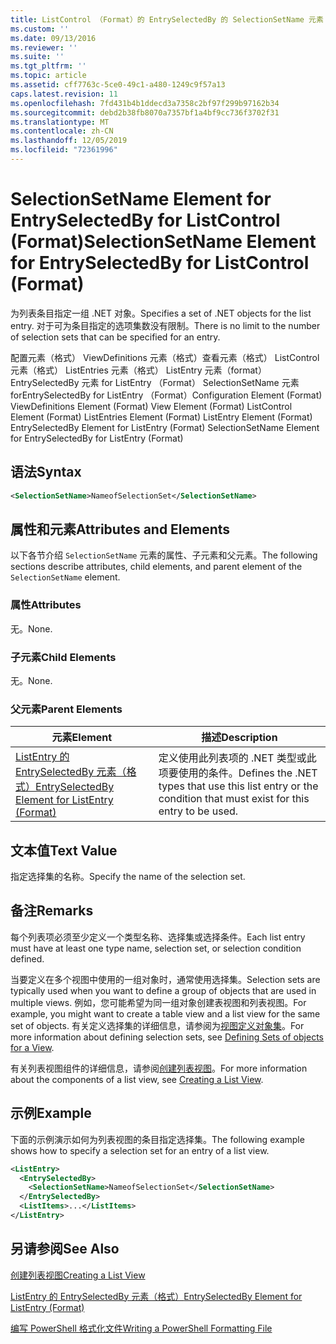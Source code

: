 ```yaml
---
title: ListControl （Format）的 EntrySelectedBy 的 SelectionSetName 元素 |Microsoft Docs
ms.custom: ''
ms.date: 09/13/2016
ms.reviewer: ''
ms.suite: ''
ms.tgt_pltfrm: ''
ms.topic: article
ms.assetid: cff7763c-5ce0-49c1-a480-1249c9f57a13
caps.latest.revision: 11
ms.openlocfilehash: 7fd431b4b1ddecd3a7358c2bf97f299b97162b34
ms.sourcegitcommit: debd2b38fb8070a7357bf1a4bf9cc736f3702f31
ms.translationtype: MT
ms.contentlocale: zh-CN
ms.lasthandoff: 12/05/2019
ms.locfileid: "72361996"
---
```

# <a name="selectionsetname-element-for-entryselectedby-for-listcontrol-format"></a><span data-ttu-id="77c49-102">SelectionSetName Element for EntrySelectedBy for ListControl (Format)</span><span class="sxs-lookup"><span data-stu-id="77c49-102">SelectionSetName Element for EntrySelectedBy for ListControl (Format)</span></span>

<span data-ttu-id="77c49-103">为列表条目指定一组 .NET 对象。</span><span class="sxs-lookup"><span data-stu-id="77c49-103">Specifies a set of .NET objects for the list entry.</span></span> <span data-ttu-id="77c49-104">对于可为条目指定的选项集数没有限制。</span><span class="sxs-lookup"><span data-stu-id="77c49-104">There is no limit to the number of selection sets that can be specified for an entry.</span></span>

<span data-ttu-id="77c49-105">配置元素（格式） ViewDefinitions 元素（格式）查看元素（格式） ListControl 元素（格式） ListEntries 元素（格式） ListEntry 元素（format） EntrySelectedBy 元素 for ListEntry （Format） SelectionSetName 元素 forEntrySelectedBy for ListEntry （Format）</span><span class="sxs-lookup"><span data-stu-id="77c49-105">Configuration Element (Format) ViewDefinitions Element (Format) View Element (Format) ListControl Element (Format) ListEntries Element (Format) ListEntry Element (Format) EntrySelectedBy Element for ListEntry (Format) SelectionSetName Element for EntrySelectedBy for ListEntry (Format)</span></span>

## <a name="syntax"></a><span data-ttu-id="77c49-106">语法</span><span class="sxs-lookup"><span data-stu-id="77c49-106">Syntax</span></span>

```xml
<SelectionSetName>NameofSelectionSet</SelectionSetName>
```

## <a name="attributes-and-elements"></a><span data-ttu-id="77c49-107">属性和元素</span><span class="sxs-lookup"><span data-stu-id="77c49-107">Attributes and Elements</span></span>

<span data-ttu-id="77c49-108">以下各节介绍 `SelectionSetName` 元素的属性、子元素和父元素。</span><span class="sxs-lookup"><span data-stu-id="77c49-108">The following sections describe attributes, child elements, and parent element of the `SelectionSetName` element.</span></span>

### <a name="attributes"></a><span data-ttu-id="77c49-109">属性</span><span class="sxs-lookup"><span data-stu-id="77c49-109">Attributes</span></span>

<span data-ttu-id="77c49-110">无。</span><span class="sxs-lookup"><span data-stu-id="77c49-110">None.</span></span>

### <a name="child-elements"></a><span data-ttu-id="77c49-111">子元素</span><span class="sxs-lookup"><span data-stu-id="77c49-111">Child Elements</span></span>

<span data-ttu-id="77c49-112">无。</span><span class="sxs-lookup"><span data-stu-id="77c49-112">None.</span></span>

### <a name="parent-elements"></a><span data-ttu-id="77c49-113">父元素</span><span class="sxs-lookup"><span data-stu-id="77c49-113">Parent Elements</span></span>

|<span data-ttu-id="77c49-114">元素</span><span class="sxs-lookup"><span data-stu-id="77c49-114">Element</span></span>|<span data-ttu-id="77c49-115">描述</span><span class="sxs-lookup"><span data-stu-id="77c49-115">Description</span></span>|
|-------------|-----------------|
|[<span data-ttu-id="77c49-116">ListEntry 的 EntrySelectedBy 元素（格式）</span><span class="sxs-lookup"><span data-stu-id="77c49-116">EntrySelectedBy Element for ListEntry (Format)</span></span>](./entryselectedby-element-for-listentry-for-listcontrol-format.md)|<span data-ttu-id="77c49-117">定义使用此列表项的 .NET 类型或此项要使用的条件。</span><span class="sxs-lookup"><span data-stu-id="77c49-117">Defines the .NET types that use this list entry or the condition that must exist for this entry to be used.</span></span>|

## <a name="text-value"></a><span data-ttu-id="77c49-118">文本值</span><span class="sxs-lookup"><span data-stu-id="77c49-118">Text Value</span></span>

<span data-ttu-id="77c49-119">指定选择集的名称。</span><span class="sxs-lookup"><span data-stu-id="77c49-119">Specify the name of the selection set.</span></span>

## <a name="remarks"></a><span data-ttu-id="77c49-120">备注</span><span class="sxs-lookup"><span data-stu-id="77c49-120">Remarks</span></span>

<span data-ttu-id="77c49-121">每个列表项必须至少定义一个类型名称、选择集或选择条件。</span><span class="sxs-lookup"><span data-stu-id="77c49-121">Each list entry must have at least one type name, selection set, or selection condition defined.</span></span>

<span data-ttu-id="77c49-122">当要定义在多个视图中使用的一组对象时，通常使用选择集。</span><span class="sxs-lookup"><span data-stu-id="77c49-122">Selection sets are typically used when you want to define a group of objects that are used in multiple views.</span></span> <span data-ttu-id="77c49-123">例如，您可能希望为同一组对象创建表视图和列表视图。</span><span class="sxs-lookup"><span data-stu-id="77c49-123">For example, you might want to create a table view and a list view for the same set of objects.</span></span> <span data-ttu-id="77c49-124">有关定义选择集的详细信息，请参阅为[视图定义对象集](./defining-selection-sets.md)。</span><span class="sxs-lookup"><span data-stu-id="77c49-124">For more information about defining selection sets, see [Defining Sets of objects for a View](./defining-selection-sets.md).</span></span>

<span data-ttu-id="77c49-125">有关列表视图组件的详细信息，请参阅[创建列表视图](./creating-a-list-view.md)。</span><span class="sxs-lookup"><span data-stu-id="77c49-125">For more information about the components of a list view, see [Creating a List View](./creating-a-list-view.md).</span></span>

## <a name="example"></a><span data-ttu-id="77c49-126">示例</span><span class="sxs-lookup"><span data-stu-id="77c49-126">Example</span></span>

<span data-ttu-id="77c49-127">下面的示例演示如何为列表视图的条目指定选择集。</span><span class="sxs-lookup"><span data-stu-id="77c49-127">The following example shows how to specify a selection set for an entry of a list view.</span></span>

```xml
<ListEntry>
  <EntrySelectedBy>
    <SelectionSetName>NameofSelectionSet</SelectionSetName>
  </EntrySelectedBy>
  <ListItems>...</ListItems>
</ListEntry>
```

## <a name="see-also"></a><span data-ttu-id="77c49-128">另请参阅</span><span class="sxs-lookup"><span data-stu-id="77c49-128">See Also</span></span>

[<span data-ttu-id="77c49-129">创建列表视图</span><span class="sxs-lookup"><span data-stu-id="77c49-129">Creating a List View</span></span>](./creating-a-list-view.md)

[<span data-ttu-id="77c49-130">ListEntry 的 EntrySelectedBy 元素（格式）</span><span class="sxs-lookup"><span data-stu-id="77c49-130">EntrySelectedBy Element for ListEntry (Format)</span></span>](./entryselectedby-element-for-listentry-for-listcontrol-format.md)

[<span data-ttu-id="77c49-131">编写 PowerShell 格式化文件</span><span class="sxs-lookup"><span data-stu-id="77c49-131">Writing a PowerShell Formatting File</span></span>](./writing-a-powershell-formatting-file.md)
